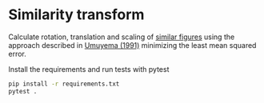 # Similarity transform

Calculate rotation, translation and scaling of [similar figures](https://en.wikipedia.org/wiki/Similarity_(geometry)) using the approach described in [Umuyema (1991)](https://web.stanford.edu/class/cs273/refs/umeyama.pdf) minimizing the least mean squared error.

Install the requirements and run tests with pytest
```sh
pip install -r requirements.txt
pytest .
```